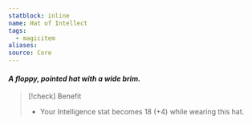 ```yaml
---
statblock: inline
name: Hat of Intellect
tags:
  - magicitem
aliases: 
source: Core
---
```

#### *A floppy, pointed hat with a wide brim.*

>[!check] Benefit
>- Your Intelligence stat becomes 18 (+4) while wearing this hat.
